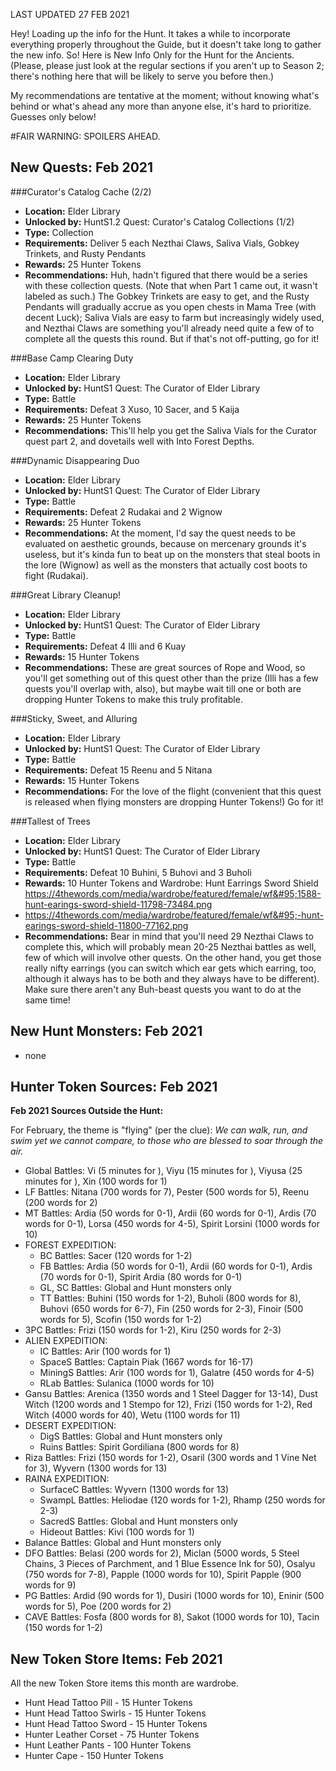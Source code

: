 LAST UPDATED 27 FEB 2021

Hey! Loading up the info for the Hunt. It takes a while to incorporate everything properly throughout the Guide, but it doesn't take long to gather the new info. So! Here is New Info Only for the Hunt for the Ancients. (Please, please just look at the regular sections if you aren't up to Season 2; there's nothing here that will be likely to serve you before then.)

My recommendations are tentative at the moment; without knowing what's behind or what's ahead any more than anyone else, it's hard to prioritize. Guesses only below!

#FAIR WARNING: SPOILERS AHEAD.

## New Quests: Feb 2021

###Curator's Catalog Cache (2/2)

- **Location:** Elder Library
- **Unlocked by:** HuntS1.2 Quest: Curator's Catalog Collections (1/2)
- **Type:** Collection
- **Requirements:** Deliver 5 each Nezthai Claws, Saliva Vials, Gobkey Trinkets, and Rusty Pendants
- **Rewards:** 25 Hunter Tokens
- **Recommendations:**  Huh, hadn't figured that there would be a series with these collection quests. (Note that when Part 1 came out, it wasn't labeled as such.) The Gobkey Trinkets are easy to get, and the Rusty Pendants will gradually accrue as you open chests in Mama Tree (with decent Luck); Saliva Vials are easy to farm but increasingly widely used, and Nezthai Claws are something you'll already need quite a few of to complete all the quests this round. But if that's not off-putting, go for it!

###Base Camp Clearing Duty

- **Location:** Elder Library
- **Unlocked by:** HuntS1 Quest: The Curator of Elder Library
- **Type:** Battle
- **Requirements:** Defeat 3 Xuso, 10 Sacer, and 5 Kaija
- **Rewards:** 25 Hunter Tokens
- **Recommendations:**  This'll help you get the Saliva Vials for the Curator quest part 2, and dovetails well with Into Forest Depths.

###Dynamic Disappearing Duo

- **Location:** Elder Library
- **Unlocked by:** HuntS1 Quest: The Curator of Elder Library
- **Type:** Battle
- **Requirements:** Defeat 2 Rudakai and 2 Wignow
- **Rewards:** 25 Hunter Tokens
- **Recommendations:**  At the moment, I'd say the quest needs to be evaluated on aesthetic grounds, because on mercenary grounds it's useless, but it's kinda fun to beat up on the monsters that steal boots in the lore (Wignow) as well as the monsters that actually cost boots to fight (Rudakai).

###Great Library Cleanup!

- **Location:** Elder Library
- **Unlocked by:** HuntS1 Quest: The Curator of Elder Library
- **Type:** Battle
- **Requirements:** Defeat 4 Illi and 6 Kuay
- **Rewards:** 15 Hunter Tokens
- **Recommendations:**  These are great sources of Rope and Wood, so you'll get something out of this quest other than the prize (Illi has a few quests you'll overlap with, also), but maybe wait till one or both are dropping Hunter Tokens to make this truly profitable.

###Sticky, Sweet, and Alluring

- **Location:** Elder Library
- **Unlocked by:** HuntS1 Quest: The Curator of Elder Library
- **Type:** Battle
- **Requirements:** Defeat 15 Reenu and 5 Nitana
- **Rewards:** 15 Hunter Tokens
- **Recommendations:**  For the love of the flight (convenient that this quest is released when flying monsters are dropping Hunter Tokens!) Go for it!

###Tallest of Trees

- **Location:** Elder Library
- **Unlocked by:** HuntS1 Quest: The Curator of Elder Library
- **Type:** Battle
- **Requirements:** Defeat 10 Buhini, 5 Buhovi and 3 Buholi
- **Rewards:** 10 Hunter Tokens and Wardrobe: Hunt Earrings Sword Shield https://4thewords.com/media/wardrobe/featured/female/wf&#95;1588-hunt-earings-sword-shield-11798-73484.png 
- https://4thewords.com/media/wardrobe/featured/female/wf&#95;-hunt-earings-sword-shield-11800-77162.png
- **Recommendations:**  Bear in mind that you'll need 29 Nezthai Claws to complete this, which will probably mean 20-25 Nezthai battles as well, few of which will involve other quests. On the other hand, you get those really nifty earrings (you can switch which ear gets which earring, too, although it always has to be both and they always have to be different). Make sure there aren't any Buh-beast quests you want to do at the same time!

## New Hunt Monsters: Feb 2021

- none

## Hunter Token Sources: Feb 2021

**Feb 2021 Sources Outside the Hunt:**

For February, the theme is "flying" (per the clue):
*We can walk, run, and swim yet we cannot compare,*
*to those who are blessed to soar through the air.*

- Global Battles: Vi (5 minutes for ), Viyu (15 minutes for ), Viyusa (25 minutes for ), Xin (100 words for 1)
- LF Battles: Nitana (700 words for 7), Pester (500 words for 5), Reenu (200 words for 2)
- MT Battles: Ardia (50 words for 0-1), Ardii (60 words for 0-1), Ardis (70 words for 0-1), Lorsa (450 words for 4-5), Spirit Lorsini (1000 words for 10)
- FOREST EXPEDITION:
  - BC Battles: Sacer (120 words for 1-2)
  - FB Battles: Ardia (50 words for 0-1), Ardii (60 words for 0-1), Ardis (70 words for 0-1), Spirit Ardia (80 words for 0-1)
  - GL, SC Battles: Global and Hunt monsters only
  - TT Battles: Buhini (150 words for 1-2), Buholi (800 words for 8), Buhovi (650 words for 6-7), Fin (250 words for 2-3), Finoir (500 words for 5), Scofin (150 words for 1-2)
- 3PC Battles: Frizi (150 words for 1-2), Kiru (250 words for 2-3)
- ALIEN EXPEDITION:
  - IC Battles: Arir (100 words for 1)
  - SpaceS Battles: Captain Piak (1667 words for 16-17)
  - MiningS Battles: Arir (100 words for 1), Galatre (450 words for 4-5)
  - RLab Battles: Sulanica (1000 words for 10)
- Gansu Battles: Arenica (1350 words and 1 Steel Dagger for 13-14), Dust Witch (1200 words and 1 Stempo for 12), Frizi (150 words for 1-2), Red Witch (4000 words for 40), Wetu (1100 words for 11)
- DESERT EXPEDITION:
  - DigS Battles: Global and Hunt monsters only
  - Ruins Battles: Spirit Gordiliana (800 words for 8)
- Riza Battles: Frizi (150 words for 1-2), Osaril (300 words and 1 Vine Net for 3), Wyvern (1300 words for 13)
- RAINA EXPEDITION:
  - SurfaceC Battles: Wyvern (1300 words for 13)
  - SwampL Battles: Heliodae (120 words for 1-2), Rhamp (250 words for 2-3)
  - SacredS Battles: Global and Hunt monsters only
  - Hideout Battles: Kivi (100 words for 1)
- Balance Battles: Global and Hunt monsters only
- DFO Battles: Belasi (200 words for 2), Miclan (5000 words, 5 Steel Chains, 3 Pieces of Parchment, and 1 Blue Essence Ink for 50), Osalyu (750 words for 7-8), Papple (1000 words for 10), Spirit Papple (900 words for 9)
- PG Battles: Ardid (90 words for 1), Dusiri (1000 words for 10), Eninir (500 words for 5), Poe (200 words for 2)
- CAVE Battles: Fosfa (800 words for 8), Sakot (1000 words for 10), Tacin (150 words for 1-2)

## New Token Store Items: Feb 2021

All the new Token Store items this month are wardrobe.
- Hunt Head Tattoo Pill - 15 Hunter Tokens
- Hunt Head Tattoo Swirls - 15 Hunter Tokens
- Hunt Head Tattoo Sword - 15 Hunter Tokens
- Hunter Leather Corset - 75 Hunter Tokens
- Hunt Leather Pants - 100 Hunter Tokens
- Hunter Cape - 150 Hunter Tokens

